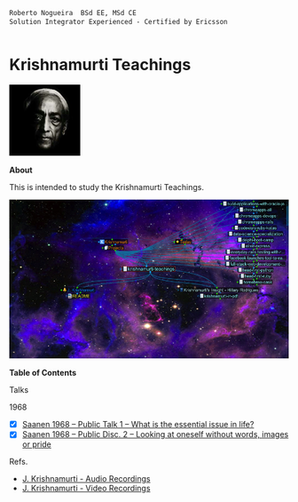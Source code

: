 ```
Roberto Nogueira  BSd EE, MSd CE
Solution Integrator Experienced - Certified by Ericsson
```
```
```

# Krishnamurti Teachings

![ebook_cover](images/krishnamurti.png)

**About**

This is intended to study the Krishnamurti Teachings.

<img src="images/screenshot.png" alt="Drawing" style="width: 600px;"/>

**Table of Contents**

Talks

1968
* [x] [Saanen 1968 –  Public Talk 1 – What is the essential issue in life?](https://www.youtube.com/watch?v=pWaeuYquzIw&list=PL1n30s-LKus4gD55pB3Zrov0j1d_jkc5o&index=13&t=5s)
* [x] [Saanen 1968 –  Public Disc. 2 – Looking at oneself without words, images or pride](https://www.youtube.com/watch?v=MAL1NWnMNJU&list=PL1n30s-LKus4gD55pB3Zrov0j1d_jkc5o&index=16)

Refs.

* [J. Krishnamurti - Audio Recordings](https://www.youtube.com/playlist?list=PL1n30s-LKus4gD55pB3Zrov0j1d_jkc5o)
* [J. Krishnamurti - Video Recordings](https://www.youtube.com/channel/UC88A5W9XyWx7WSwthd5ykhw)
